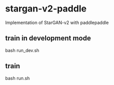 # stargan-v2-paddle
Implementation of StarGAN-v2 with paddlepaddle

## train in development mode
bash run_dev.sh

## train
bash run.sh
